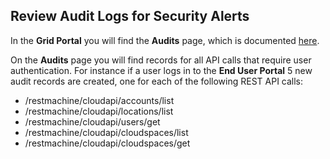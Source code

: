 ## Review Audit Logs for Security Alerts

In the **Grid Portal** you will find the **Audits** page, which is documented [here](../GridPortal/Audits/Audits.md).

On the **Audits** page you will find records for all API calls that require user authentication. For instance if a user logs in to the **End User Portal** 5 new audit records are created, one for each of the following REST API calls:

- /restmachine/cloudapi/accounts/list
- /restmachine/cloudapi/locations/list
- /restmachine/cloudapi/users/get
- /restmachine/cloudapi/cloudspaces/list
- /restmachine/cloudapi/cloudspaces/get

